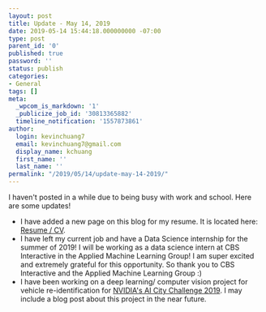 ```yaml
---
layout: post
title: Update - May 14, 2019
date: 2019-05-14 15:44:18.000000000 -07:00
type: post
parent_id: '0'
published: true
password: ''
status: publish
categories:
- General
tags: []
meta:
  _wpcom_is_markdown: '1'
  _publicize_job_id: '30813365882'
  timeline_notification: '1557873861'
author:
  login: kevinchuang7
  email: kevinchuang7@gmail.com
  display_name: kchuang
  first_name: ''
  last_name: ''
permalink: "/2019/05/14/update-may-14-2019/"
---
```

<!-- wp:paragraph -->

I haven't posted in a while due to being busy with work and school. Here are some updates!

<!-- /wp:paragraph -->

<!-- wp:list -->

- I have added a new page on this blog for my resume. It is located here: [Resume / CV](https://kevinchuangblog.wordpress.com/resume-cv/).
- I have left my current job and have a Data Science internship for the summer of 2019! I will be working as a data science intern at CBS Interactive in the Applied Machine Learning Group! I am super excited and extremely grateful for this opportunity. So thank you to CBS Interactive and the Applied Machine Learning Group :)
- I have been working on a deep learning/ computer vision project for vehicle re-identification for [NVIDIA's AI City Challenge 2019](https://www.aicitychallenge.org/). I may include a blog post about this project in the near future. 

<!-- /wp:list -->

<!-- wp:paragraph -->

<!-- /wp:paragraph -->

<!-- wp:paragraph -->

<!-- /wp:paragraph -->

